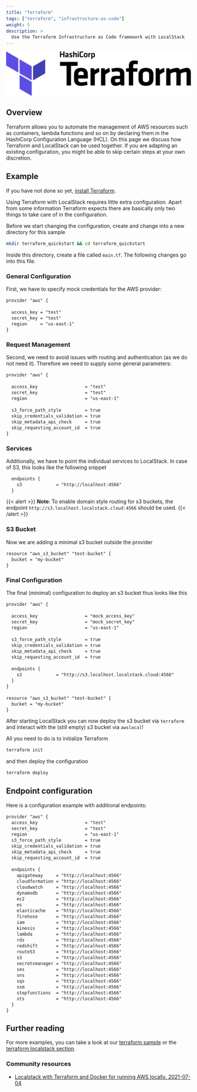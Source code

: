 ```yaml
---
title: "Terraform"
tags: ["terraform", "infrastructure-as-code"]
weight: 5
description: >
  Use the Terraform Infrastructure as Code framework with LocalStack
---
```


<img src="logo-terraform-main.svg" width="600px" alt="terraform logo">

## Overview

Terraform allows you to automate the management of AWS resources such as containers, lambda functions and so on by declaring them in the HashiCorp Configuration Language (HCL).
On this page we discuss how Terraform and LocalStack can be used together.
If you are adapting an existing configuration, you might be able to skip certain steps at your own discretion.

## Example

If you have not done so yet, [install Terraform](https://learn.hashicorp.com/tutorials/terraform/install-cli?in=terraform/aws-get-started).

Using Terraform with LocalStack requires little extra configuration.
Apart from some information Terraform expects there are basically only two things to take care of in the configuration.

Before we start changing the configuration, create and change into a new directory for this sample

```bash
mkdir terraform_quickstart && cd terraform_quickstart
```

Inside this directory, create a file called `main.tf`.
The following changes go into this file.

### General Configuration

First, we have to specify mock credentials for the AWS provider:

```
provider "aws" {
  
  access_key = "test"
  secret_key = "test"
  region     = "us-east-1"
}
```

### Request Management

Second, we need to avoid issues with routing and authentication (as we do not need it).
Therefore we need to supply some general parameters:

```
provider "aws" {
  
  access_key                  = "test"
  secret_key                  = "test"
  region                      = "us-east-1"
  
  s3_force_path_style         = true
  skip_credentials_validation = true
  skip_metadata_api_check     = true
  skip_requesting_account_id  = true
}
```

### Services
Additionally, we have to point the individual services to LocalStack.
In case of S3, this looks like the following snippet

```
  endpoints {
    s3             = "http://localhost:4566"
  }
```

{{< alert >}}
**Note**: To enable domain style routing for s3 buckets, the endpoint `http://s3.localhost.localstack.cloud:4566` should be used.
{{< /alert >}}

### S3 Bucket

Now we are adding a minimal s3 bucket outside the provider
```
resource "aws_s3_bucket" "test-bucket" {
  bucket = "my-bucket"
}

```

### Final Configuration

The final (minimal) configuration to deploy an s3 bucket thus looks like this
```
provider "aws" {
  
  access_key                  = "mock_access_key"
  secret_key                  = "mock_secret_key"  
  region                      = "us-east-1"
  
  s3_force_path_style         = true
  skip_credentials_validation = true
  skip_metadata_api_check     = true
  skip_requesting_account_id  = true

  endpoints {
    s3             = "http://s3.localhost.localstack.cloud:4566"
  }
}

resource "aws_s3_bucket" "test-bucket" {
  bucket = "my-bucket"
}
```

After starting LocalStack you can now deploy the s3 bucket via `terraform` and interact with the (still empty) s3 bucket via `awslocal`!

All you need to do is to initialize Terraform

```bash
terraform init
```

and then deploy the configuration
```bash
terraform deploy
```

## Endpoint configuration

Here is a configuration example with additional endpoints:

```
provider "aws" {
  access_key                  = "test"
  secret_key                  = "test"
  region                      = "us-east-1"
  s3_force_path_style         = true
  skip_credentials_validation = true
  skip_metadata_api_check     = true
  skip_requesting_account_id  = true

  endpoints {
    apigateway     = "http://localhost:4566"
    cloudformation = "http://localhost:4566"
    cloudwatch     = "http://localhost:4566"
    dynamodb       = "http://localhost:4566"
    ec2            = "http://localhost:4566"
    es             = "http://localhost:4566"
    elasticache    = "http://localhost:4566"
    firehose       = "http://localhost:4566"
    iam            = "http://localhost:4566"
    kinesis        = "http://localhost:4566"
    lambda         = "http://localhost:4566"
    rds            = "http://localhost:4566"
    redshift       = "http://localhost:4566"
    route53        = "http://localhost:4566"
    s3             = "http://localhost:4566"
    secretsmanager = "http://localhost:4566"
    ses            = "http://localhost:4566"
    sns            = "http://localhost:4566"
    sqs            = "http://localhost:4566"
    ssm            = "http://localhost:4566"
    stepfunctions  = "http://localhost:4566"
    sts            = "http://localhost:4566"
  }
}
```

## Further reading

For more examples, you can take a look at our [terraform sample](https://github.com/localstack/localstack-pro-samples/tree/master/terraform-resources) or the [terraform localstack section](https://registry.terraform.io/providers/hashicorp/aws/latest/docs/guides/custom-service-endpoints#localstack).

### Community resources

* [Localstack with Terraform and Docker for running AWS locally. 2021-07-04](https://dev.to/mrwormhole/localstack-with-terraform-and-docker-for-running-aws-locally-3a6d)
